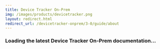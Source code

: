 ```yaml
---
title: Device Tracker On-Prem
img: /images/products/devicetracker.png
layout: redirect.html
redirect_url: /devicetracker-onprem/3-0/guide/about
---
```


### Loading the latest Device Tracker On-Prem documentation...
